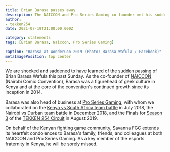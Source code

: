```yaml
---
title: Brian Barasa passes away
description: The NAICCON and Pro Series Gaming co-founder met his sudden demise this past weekend.
author: 
- tekken254
date: 2021-07-19T21:00:00.000Z

category: statements
tags: [Brian Barasa, Naiccon, Pro Series Gaming]

caption: "Barasa at WonderCon 2019 (Photo: Barasa Wafula / Facebook)"
metaImagePosition: top center
---
```

We are shocked and saddened to have learned of the sudden passing of Brian Barasa Wafula this past Sunday. As the co-founder of [NAICCON](https://www.naiccon.co.ke/) (Nairobi Comic Convention), Barasa was a figurehead of geek culture in Kenya and at the core of the convention's continued growth since its inception in 2014.

Barasa was also head of business at [Pro Series Gaming](https://www.psg.co.ke/), with whom we collaborated on the [Kenya vs South Africa team battle](/news/2018/07/16/kenya-vs-south-africa) in July 2018, the Nairobi vs Durban team battle in December 2018, and the Finals for [Season 3](/circuit/archive/tekken/season-3.html) of the [TEKKEN 254 Circuit](/circuit) in August 2019.

On behalf of the Kenyan fighting game community, Savanna FGC extends its heartfelt condolences to Barasa's family, friends, and colleagues at both NAICCON and Pro Series Gaming. As a key member of the esports fraternity in Kenya, he will be sorely missed.